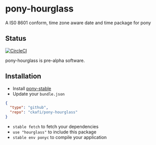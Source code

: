 # pony-hourglass

A IS0 8601 conform, time zone aware date and time package for pony

## Status

[![CircleCI](https://circleci.com/gh/ckafi/pony-hourglass.svg?style=svg)](https://circleci.com/gh/ckafi/pony-hourglass)

pony-hourglass is pre-alpha software.

## Installation

* Install [pony-stable](https://github.com/ponylang/pony-stable)
* Update your `bundle.json`

```json
{
  "type": "github",
  "repo": "ckafi/pony-hourglass"
}
```

* `stable fetch` to fetch your dependencies
* `use "hourglass"` to include this package
* `stable env ponyc` to compile your application

